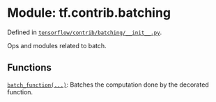 <div itemscope itemtype="http://developers.google.com/ReferenceObject">
<meta itemprop="name" content="tf.contrib.batching" />
<meta itemprop="path" content="Stable" />
</div>

# Module: tf.contrib.batching



Defined in [`tensorflow/contrib/batching/__init__.py`](/code/stable/tensorflow/contrib/batching/__init__.py).

Ops and modules related to batch.


## Functions

[`batch_function(...)`](../../tf/contrib/batching/batch_function.md): Batches the computation done by the decorated function.

